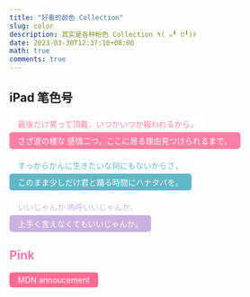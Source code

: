 ```yaml
---
title: "好看的颜色 Collection"
slug: color
description: 其实是各种粉色 Collection ٩( ๑╹ ꇴ╹)۶
date: 2023-03-30T12:37:10+08:00
math: true
comments: true
---
```

<style>
  .color {
    display: inline-block;
    padding: 5px 15px;
    border-radius: 5px;
    background: white;
    color: white;
  }
</style>  

## iPad 笔色号

<span class="color" style="color: #ff80a4">最後だけ笑って頂戴，いつかいつか報われるから，</span>  
<span class="color" style="background: #ff80a4;">さざ波の様な 感情二つ，ここに居る理由見つけられるまで。</span>  

<span class="color" style="color: #62b7c6">すっからかんに生きたいな何にもないからさ，</span>  
<span class="color" style="background: #62b7c6;">このまま少しだけ君と踊る時間にハナタバを。</span>  

<span class="color" style="color: #cab2e0">いいじゃんか 嗚呼いいじゃんか，</span>  
<span class="color" style="background: #cab2e0;">上手く言えなくてもいいじゃんか。</span>  

## <span style="color: #f7a">Pink</span>
<span class="color" style="background: #ff6d91">MDN annoucement</span>